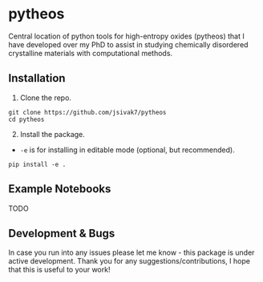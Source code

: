 # pytheos

Central location of python tools for high-entropy oxides (pytheos) that I have developed over my PhD to assist in studying chemically disordered crystalline materials with computational methods.

## Installation
1. Clone the repo.
```
git clone https://github.com/jsivak7/pytheos
cd pytheos 
```
2. Install the package.
- `-e` is for installing in editable mode (optional, but recommended).
```
pip install -e .
```

## Example Notebooks
TODO


## Development & Bugs
In case you run into any issues please let me know - this package is under active development. Thank you for any suggestions/contributions, I hope that this is useful to your work!